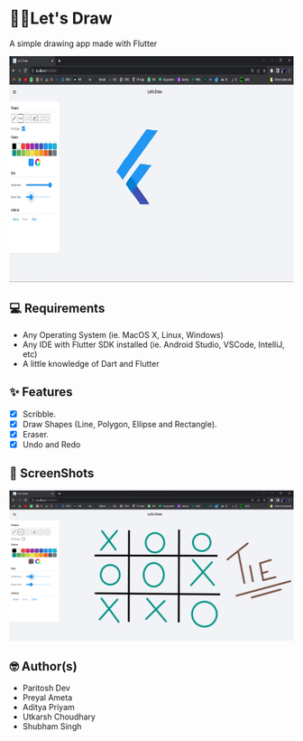 # 🎨🎨Let's Draw
A simple drawing app made with Flutter

<img src="assets/screenshots/ss2.png" height="400"/>

## 💻 Requirements

- Any Operating System (ie. MacOS X, Linux, Windows)
- Any IDE with Flutter SDK installed (ie. Android Studio, VSCode, IntelliJ, etc)
- A little knowledge of Dart and Flutter


## ✨ Features

- [x] Scribble.
- [x] Draw Shapes (Line, Polygon, Ellipse and Rectangle).
- [x] Eraser.
- [x] Undo and Redo

## 📸 ScreenShots

<img src="assets/screenshots/ss1.png"/>

## 🤓 Author(s)
- Paritosh Dev
- Preyal Ameta
- Aditya Priyam
- Utkarsh Choudhary
- Shubham Singh

